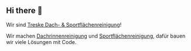 ## Hi there 👋

<!--

**Here are some ideas to get you started:**

🙋‍♀️ A short introduction - what is your organization all about?
🌈 Contribution guidelines - how can the community get involved?
👩‍💻 Useful resources - where can the community find your docs? Is there anything else the community should know?
🍿 Fun facts - what does your team eat for breakfast?
🧙 Remember, you can do mighty things with the power of [Markdown](https://docs.github.com/github/writing-on-github/getting-started-with-writing-and-formatting-on-github/basic-writing-and-formatting-syntax)
-->
 
 Wir sind [Treske Dach- & Sportflächenreinigung](https://www.sportflaechenreinigung.de/)!
 
 Wir machen [Dachrinnenreinigung](https://www.sportflaechenreinigung.de/#Dienstleistungen) und [Sportflächenreinigung](https://www.sportflaechenreinigung.de/#Dienstleistungen), dafür bauen wir viele Lösungen mit Code.